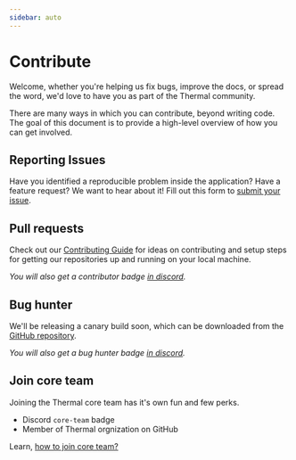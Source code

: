 ```yaml
---
sidebar: auto
---
```


# Contribute

Welcome, whether you're helping us fix bugs, improve the docs, or spread the word, we'd love to have you as part of the Thermal community.

There are many ways in which you can contribute, beyond writing code. The goal of this document is to provide a high-level overview of how you can get involved. 

## Reporting Issues

Have you identified a reproducible problem inside the application? Have a feature request? We want to hear about it! Fill out this form to [submit your issue](https://thermal.netlify.com/issue).

## Pull requests

Check out our [Contributing Guide](/contribution-guide/) for ideas on contributing and setup steps for getting our repositories up and running on your local machine.

*You will also get a contributor badge [in discord](https://discord.gg/spyxbGt).*

## Bug hunter

We'll be releasing a canary build soon, which can be downloaded from the [GitHub repository](https://github.com/gitthermal/thermal/).

*You will also get a bug hunter badge [in discord](https://discord.gg/spyxbGt).*

## Join core team

Joining the Thermal core team has it's own fun and few perks.

* Discord `core-team` badge
* Member of Thermal orgnization on GitHub

Learn, [how to join core team?](/how-to-join-core-team/)
